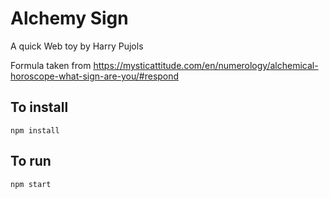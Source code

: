 # Alchemy Sign

A quick Web toy by Harry Pujols

Formula taken from https://mysticattitude.com/en/numerology/alchemical-horoscope-what-sign-are-you/#respond

## To install

```
npm install
```

## To run

```
npm start
```
